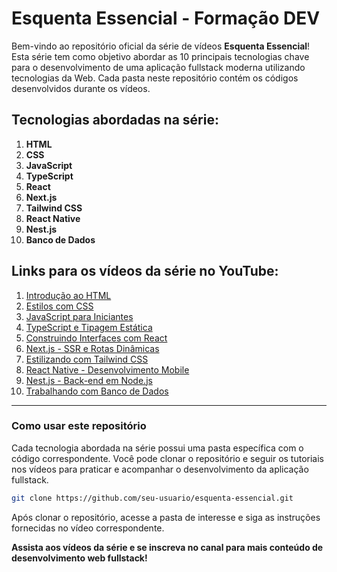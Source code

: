 # Esquenta Essencial - Formação DEV

Bem-vindo ao repositório oficial da série de vídeos **Esquenta Essencial**! Esta série tem como objetivo abordar as 10 principais tecnologias chave para o desenvolvimento de uma aplicação fullstack moderna utilizando tecnologias da Web. Cada pasta neste repositório contém os códigos desenvolvidos durante os vídeos.

## Tecnologias abordadas na série:

1. **HTML**
2. **CSS**
3. **JavaScript**
4. **TypeScript**
5. **React**
6. **Next.js**
7. **Tailwind CSS**
8. **React Native**
9. **Nest.js**
10. **Banco de Dados**

## Links para os vídeos da série no YouTube:

1. [Introdução ao HTML](https://www.youtube.com/watch?v=link_video_1)
2. [Estilos com CSS](https://www.youtube.com/watch?v=link_video_2)
3. [JavaScript para Iniciantes](https://www.youtube.com/watch?v=link_video_3)
4. [TypeScript e Tipagem Estática](https://www.youtube.com/watch?v=link_video_4)
5. [Construindo Interfaces com React](https://www.youtube.com/watch?v=link_video_5)
6. [Next.js - SSR e Rotas Dinâmicas](https://www.youtube.com/watch?v=link_video_6)
7. [Estilizando com Tailwind CSS](https://www.youtube.com/watch?v=link_video_7)
8. [React Native - Desenvolvimento Mobile](https://www.youtube.com/watch?v=link_video_8)
9. [Nest.js - Back-end em Node.js](https://www.youtube.com/watch?v=link_video_9)
10. [Trabalhando com Banco de Dados](https://www.youtube.com/watch?v=link_video_10)

---

### Como usar este repositório

Cada tecnologia abordada na série possui uma pasta específica com o código correspondente. Você pode clonar o repositório e seguir os tutoriais nos vídeos para praticar e acompanhar o desenvolvimento da aplicação fullstack.

```bash
git clone https://github.com/seu-usuario/esquenta-essencial.git
```

Após clonar o repositório, acesse a pasta de interesse e siga as instruções fornecidas no vídeo correspondente.

**Assista aos vídeos da série e se inscreva no canal para mais conteúdo de desenvolvimento web fullstack!**
